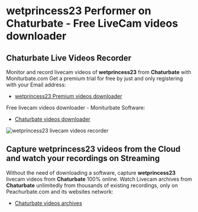 # wetprincess23 Performer on Chaturbate - Free LiveCam videos downloader

## Chaturbate Live Videos Recorder

Monitor and record livecam videos of **wetprincess23** from **Chaturbate** with Moniturbate.com
Get a premium trial for free by just and only registering with your Email address:
* [wetprincess23 Premium videos downloader](https://moniturbate.com/request-demo-licence-key.html)

Free livecam videos downloader - Moniturbate Software:
* [Chaturbate videos downloader](https://moniturbate.com/moniturbate-download-software.html)

![wetprincess23 livecam videos recorder](https://peachurnet.com/templates/moniturbate-software.png)


## Capture wetprincess23 videos from the Cloud and watch your recordings on Streaming

Without the need of downloading a software, capture **wetprincess23** livecam videos from **Chaturbate** 100% online.
Watch Livecam archives from **Chaturbate** unlimitedly from thousands of existing recordings, only on Peachurbate.com and its websites network:
* [Chaturbate videos archives](https://peachurnet.com/)